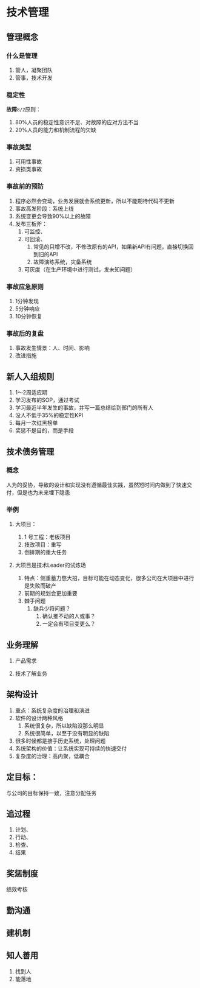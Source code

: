 # 技术管理

## 管理概念

### 什么是管理

1. 管人，凝聚团队
2. 管事，技术开发

### 稳定性
**故障**`8/2`原则：

1. 80%人员的稳定性意识不足、对故障的应对方法不当
2. 20%人员的能力和机制流程的欠缺

### 事故类型
1. 可用性事故
2. 资损类事故

### 事故前的预防

1. 程序必然会变动，业务发展就会系统更新，所以不能期待代码不更新
2. 事故高发阶段：系统上线
3. 系统变更会导致90%以上的故障
4. 发布三板斧：
   1. 可监控、
   2. 可回滚、
      1. 常见的只增不改，不修改原有的API，如果新API有问题，直接切换回到旧的API
      2. 故障演练系统，灾备系统
   3. 可灰度（在生产环境中进行测试，发未知问题）



### 事故应急原则

1. 1分钟发现
2. 5分钟响应
3. 10分钟恢复



### 事故后的复盘

1. 事故发生情景：人、时间、影响
2. 改进措施



## 新人入组规则

1. 1～2周适应期
2. 学习发布的SOP，通过考试
3. 学习最近半年发生的事故，并写一篇总结给到部门的所有人
4. 没人不低于35%的稳定性KPI
5. 每月一次红黑榜单
6. 奖惩不是目的，而是手段





## 技术债务管理

### 概念

人为的妥协，导致的设计和实现没有遵循最佳实践，虽然短时间内做到了快速交付，但是也为未来埋下隐患

### 举例

1. 大项目：

   1. 1 号工程：老板项目
   2. 技改项目：重写
   3. 倒排期的重大任务

2. 大项目是技术Leader的试炼场

   1. 特点：侧重蓄力憋大招，目标可能在动态变化，很多公司在大项目中进行是失败而破产
   2. 前期的规划会更加重要
   3. 棘手问题
      1. 缺兵少将问题？
         1. 确认推不动的人或事？
         2. 一定会有项目变更么？

   

## 业务理解

1. 产品需求

2. 技术了解业务

   

## 架构设计

1. 重点：系统复杂度的治理和演进
2. 软件的设计两种风格
   1. 系统很复杂，所以缺陷没那么明显
   2. 系统很简单，以至于没有明显的缺陷
3. 很多时候都是接手历史系统，处理问题
4. 系统架构的价值：让系统实现可持续的快速交付
5. 复杂度的治理：高内聚，低耦合

## 定目标：

与公司的目标保持一致，注意分配任务

## 追过程

1. 计划、
2. 行动、
3. 检查、
4. 结果

## 奖惩制度

绩效考核

## 勤沟通

## 建机制

## 知人善用

1. 找到人
2. 能落地